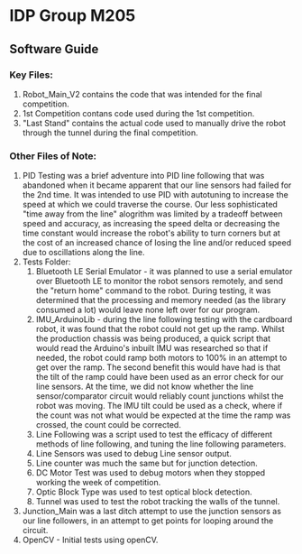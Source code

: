# IDP Group M205
## Software Guide
### Key Files:
1. Robot_Main_V2 contains the code that was intended for the final competition.
2. 1st Competition contans code used during the 1st competition.
3. "Last Stand" contains the actual code used to manually drive the robot through the tunnel during the final competition.
### Other Files of Note:
1. PID Testing was a brief adventure into PID line following that was abandoned when it became apparent that our line sensors had failed for the 2nd time. It was intended to use PID with autotuning to increase the speed at which we could traverse the course. Our less sophisticated "time away from the line" alogrithm was limited by a tradeoff between speed and accuracy, as increasing the speed delta or decreasing the time constant would increase the robot's ability to turn corners but at the cost of an increased chance of losing the line and/or reduced speed due to oscillations along the line.
2. Tests Folder:
   1. Bluetooth LE Serial Emulator - it was planned to use a serial emulator over Bluetooth LE to monitor the robot sensors remotely, and send the "return home" command to the robot. During testing, it was determined that the processing and memory needed (as the library consumed a lot) would leave none left over for our program.
   2. IMU_ArduinoLib - during the line following testing with the cardboard robot, it was found that the robot could not get up the ramp. Whilst the production chassis was being produced, a quick script that would read the Arduino's inbuilt IMU was researched so that if needed, the robot could ramp both motors to 100% in an attempt to get over the ramp. The second benefit this would have had is that the tilt of the ramp could have been used as an error check for our line sensors. At the time, we did not know whether the line sensor/comparator circuit would reliably count junctions whilst the robot was moving. The IMU tilt could be used as a check, where if the count was not what would be expected at the time the ramp was crossed, the count could be corrected.
   3. Line Following was a script used to test the efficacy of different methods of line following, and tuning the line following parameters.
   4. Line Sensors was used to debug Line sensor output.
   5. Line counter was much the same but for junction detection.
   6. DC Motor Test was used to debug motors when they stopped working the week of competition.
   7. Optic Block Type was used to test optical block detection.
   8. Tunnel was used to test the robot tracking the walls of the tunnel.
3. Junction_Main was a last ditch attempt to use the junction sensors as our line followers, in an attempt to get points for looping around the circuit.
4. OpenCV - Initial tests using openCV.
   
